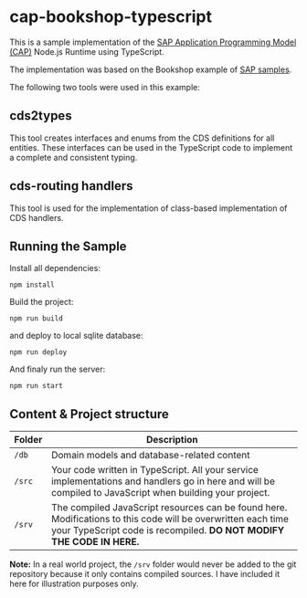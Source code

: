 # cap-bookshop-typescript
This is a sample implementation of the [SAP Application Programming Model (CAP)](https://cap.cloud.sap/) Node.js Runtime using TypeScript.

The implementation was based on the Bookshop example of [SAP samples](https://github.com/SAP-samples/cloud-cap-samples).

The following two tools were used in this example:

## cds2types
This tool creates interfaces and enums from the CDS definitions for all entities. These interfaces can be used in the TypeScript code to implement a complete and consistent typing.

## cds-routing handlers
This tool is used for the implementation of class-based implementation of CDS handlers.

## Running the Sample
Install all dependencies:
```
npm install
```
Build the project:
```
npm run build
```
and deploy to local sqlite database:
```
npm run deploy
```
And finaly run the server:
```
npm run start
```
## Content & Project structure
| Folder        | Description   |
| ------------- | ------------- |
|`/db`|Domain models and database-related content|
|`/src`|Your code written in TypeScript. All your service implementations and handlers go in here and will be compiled to JavaScript when building your project.|
|`/srv`|The compiled JavaScript resources can be found here. Modifications to this code will be overwritten each time your TypeScript code is recompiled. **DO NOT MODIFY THE CODE IN HERE.**|

**Note:**
In a real world project, the `/srv` folder would never be added to the git repository because it only contains compiled sources. I have included it here for illustration purposes only.
